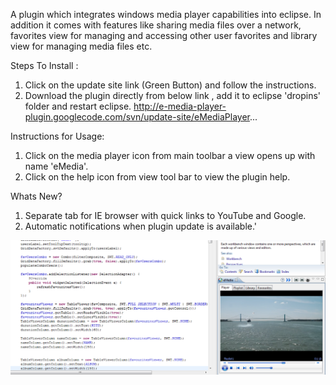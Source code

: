 A plugin which integrates windows media player capabilities into eclipse. In addition it comes with features like sharing media files over a network, favorites view for managing and accessing other user favorites and library view for managing media files etc.

Steps To Install :
1. Click on the update site link (Green Button) and follow the instructions.
2. Download the plugin directly from below link , add it to eclipse 'dropins' folder and restart eclipse.
http://e-media-player-plugin.googlecode.com/svn/update-site/eMediaPlayer...

Instructions for Usage:
1. Click on the media player icon from main toolbar a view opens up with name 'eMedia'.
2. Click on the help icon from view tool bar to view the plugin help.

Whats New?
1. Separate tab for IE browser with quick links to YouTube and Google.
2. Automatic notifications when plugin update is available.'

![Media Player](https://github.com/deviprasad742/e-media-player-plugin/blob/master/eMediaPlayer.png)


